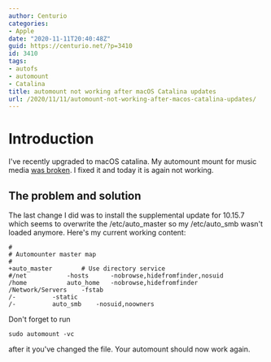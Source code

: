 ```yaml
---
author: Centurio
categories:
- Apple
date: "2020-11-11T20:40:48Z"
guid: https://centurio.net/?p=3410
id: 3410
tags:
- autofs
- automount
- Catalina
title: automount not working after macOS Catalina updates
url: /2020/11/11/automount-not-working-after-macos-catalina-updates/
---
```

# Introduction
I've recently upgraded to macOS catalina. My automount mount for music media <a href="https://centurio.net/2020/10/26/fix-broken-automount-mounts-on-macos-catalina/" data-type="URL" data-id="https://centurio.net/2020/10/26/fix-broken-automount-mounts-on-macos-catalina/">was broken</a>. I fixed it and today it is again not working.

## The problem and solution
The last change I did was to install the supplemental update for 10.15.7 which seems to overwrite the /etc/auto\_master so my /etc/auto\_smb wasn't loaded anymore. Here's my current working content:

```
#
# Automounter master map
#
+auto_master		# Use directory service
#/net			-hosts		-nobrowse,hidefromfinder,nosuid
/home			auto_home	-nobrowse,hidefromfinder
/Network/Servers	-fstab
/-			-static
/-			auto_smb	-nosuid,noowners
```

Don't forget to run

```
sudo automount -vc
```

after it you've changed the file. Your automount should now work again.